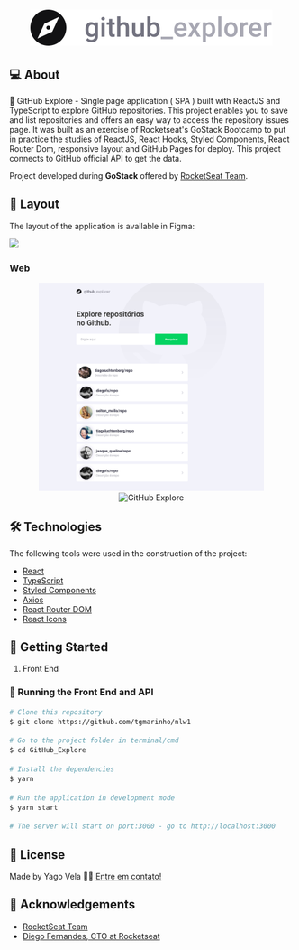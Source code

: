 <h1 align="center">
    <img alt="GitHub Explore" src="./src/assets/logo.svg" />
</h1>

## 💻 About

📁 GitHub Explore - Single page application ( SPA ) built with ReactJS and TypeScript to explore GitHub repositories. This project enables you to save and list repositories and offers an easy way to access the repository issues page.
It was built as an exercise of Rocketseat's GoStack Bootcamp to put in practice the studies of ReactJS, React Hooks, Styled Components, React Router Dom, responsive layout and GitHub Pages for deploy.
This project connects to GitHub official API to get the data.


Project developed during **GoStack** offered by [RocketSeat Team](https://rocketseat.com.br).



## 🎨 Layout

The layout of the application is available in Figma:

<a href="https://www.figma.com/file/HOCmxfrElzLpI75LdzFLia/Github-Explorer?node-id=0%3A1">
  <img src="https://img.shields.io/badge/Acessar%20Layout%20-Figma-%2304D361">
</a>

### Web

<p align="center" style="display: column; align-items: flex-start; justify-content: center;">
  <img alt="GitHub Explore" title="#GitHub Explore" src="./src/assets/ImgGit1.svg" width="400px">
  <img alt="GitHub Explore" title="#GitHub Explore" src="./src/assets/ImgGit2.svg" width="400px">
</p>

## 🛠 Technologies

The following tools were used in the construction of the project:

- [React][React]
- [TypeScript][TypeScript]
- [Styled Components][Styled Components]
- [Axios][Axios]
- [React Router DOM][React Router DOM]
- [React Icons][React Icons]

## 🚀 Getting Started

1. Front End

### 🎲 Running the Front End and API

```bash
# Clone this repository
$ git clone https://github.com/tgmarinho/nlw1

# Go to the project folder in terminal/cmd
$ cd GitHub_Explore

# Install the dependencies
$ yarn

# Run the application in development mode
$ yarn start

# The server will start on port:3000 - go to http://localhost:3000
```

## 📝 License

Made by Yago Vela 👋🏽 [Entre em contato!](https://github.com/YagoVela)

## 👏 Acknowledgements
- [RocketSeat Team](https://rocketseat.com.br)
- [Diego Fernandes, CTO at Rocketseat](https://github.com/diego3g)


[React]: https://reactjs.org
[Typescript]: https://www.typescriptlang.org/
[Styled Components]: https://styled-components.com
[Axios]: https://blog.rocketseat.com.br/axios-um-cliente-http-full-stack/
[React Router DOM]: https://reactrouter.com/web/guides/quick-start
[React Icons]: https://react-icons.github.io/react-icons/

